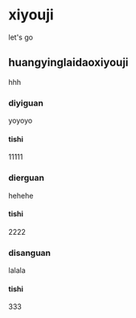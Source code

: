 # xiyouji

let's go

## huangyinglaidaoxiyouji

hhh

### diyiguan

yoyoyo

#### tishi

11111

### dierguan

hehehe

#### tishi

2222

### disanguan

lalala

#### tishi

333









